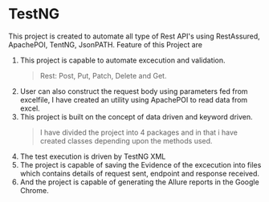 # TestNG
This project is created to automate all type of Rest API's using RestAssured, ApachePOI, TentNG, JsonPATH.
Feature of this Project are
1. This project is capable to automate excecution and validation.
   >Rest: Post, Put, Patch, Delete and Get.
2. User can also construct the request body using parameters fed from excelfile, I have created an utility using ApachePOI to read data from excel.
3. This project is built on the concept of data driven and keyword driven.
   >I have divided the project into 4 packages and in that i have created classes depending upon the methods used. 
4. The test execution is driven by TestNG XML
5. The project is capable of saving the Evidence of the excecution into files which contains details of request sent, endpoint and response received.    
6.  And the project is capable of generating the Allure reports in the Google Chrome. 
